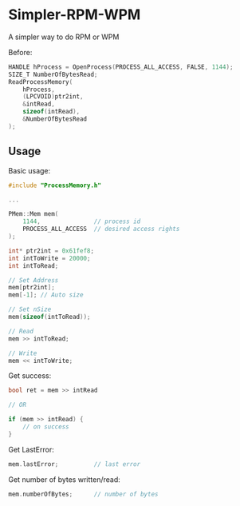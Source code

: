 # Simpler-RPM-WPM
A simpler way to do RPM or WPM  

Before:
```cpp
HANDLE hProcess = OpenProcess(PROCESS_ALL_ACCESS, FALSE, 1144);
SIZE_T NumberOfBytesRead;
ReadProcessMemory(
    hProcess,
    (LPCVOID)ptr2int,
    &intRead,
    sizeof(intRead),
    &NumberOfBytesRead
);
```

## Usage  

Basic usage:
```cpp
#include "ProcessMemory.h"

...

PMem::Mem mem(
    1144,               // process id
    PROCESS_ALL_ACCESS  // desired access rights
);

int* ptr2int = 0x61fef8;
int intToWrite = 20000;
int intToRead;

// Set Address
mem[ptr2int];
mem[-1]; // Auto size

// Set nSize
mem(sizeof(intToRead));

// Read
mem >> intToRead;

// Write
mem << intToWrite;
```

Get success:  
```cpp
bool ret = mem >> intRead

// OR

if (mem >> intRead) {
    // on success
}
```

Get LastError:   
```cpp
mem.lastError;          // last error
```

Get number of bytes written/read:   
```cpp
mem.numberOfBytes;      // number of bytes
```
